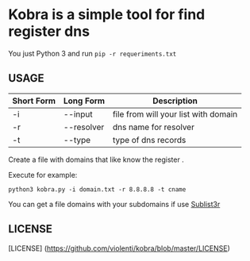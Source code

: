 # Kobra is a simple tool for find register dns 



You just Python 3 and run `pip -r requeriments.txt`

## USAGE


Short Form    | Long Form     | Description
------------- | ------------- |-------------
-i            | --input      | file from will your list with domain
-r            | --resolver  | dns name for resolver
-t            | --type      | type of dns records

Create a file with domains that like know the register .

Execute for example:

```
python3 kobra.py -i domain.txt -r 8.8.8.8 -t cname

```
You can get a file domains with your subdomains if use [Sublist3r](https://github.com/aboul3la/Sublist3r)

## LICENSE

[LICENSE] (https://github.com/violenti/kobra/blob/master/LICENSE)

